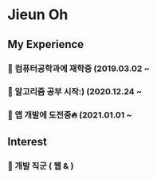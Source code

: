 # Jieun Oh

## My Experience
### 🌱 컴퓨터공학과에 재학중 (2019.03.02 ~
### 🌱 알고리즘 공부 시작:) (2020.12.24 ~
### 🌱 앱 개발에 도전중🔥 (2021.01.01 ~


## Interest
### 🌱 개발 직군 ( 웹 & )
